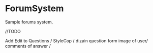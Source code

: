 # ForumSystem
Sample forums system.
 
 //TODO
 
 Add Edit to Questions /
 StyleCop /
dizain question form
image of user/
comments of answer /